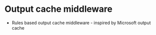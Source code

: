 # Output cache middleware

* Rules based output cache middleware - inspired by Microsoft output cache